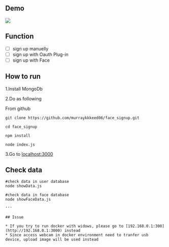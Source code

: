 
## Demo
![](https://i.imgur.com/LbcxHnV.png)

## Function
- [ ] sign up manuelly
- [ ] sign up with Oauth Plug-in
- [ ] sign up with Face

## How to run

1.Install MongoDb 

2.Do as following

 From github
```
git clone https://github.com/murraykkkeed06/face_signup.git

cd face_signup

npm install

node index.js

```

3.Go to [localhost:3000](http://127.0.0.1:3000)


## Check data

```
#check data in user database
node showData.js

#check data in face database
node showFaceData.js

'''

## Issue

* If you try to run docker with widows, please go to [192.168.0.1:300](http://192.168.0.1:3000) instead
* Since access webcam in docker environment need to tranfer usb device, upload image will be used instead 
